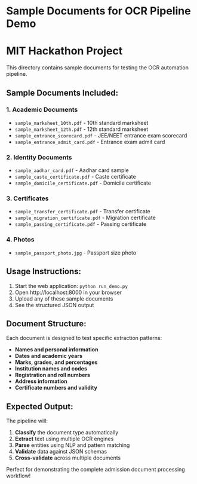 # Sample Documents for OCR Pipeline Demo

# MIT Hackathon Project

This directory contains sample documents for testing the OCR automation pipeline.

## Sample Documents Included:

### 1. Academic Documents

- `sample_marksheet_10th.pdf` - 10th standard marksheet
- `sample_marksheet_12th.pdf` - 12th standard marksheet
- `sample_entrance_scorecard.pdf` - JEE/NEET entrance exam scorecard
- `sample_entrance_admit_card.pdf` - Entrance exam admit card

### 2. Identity Documents

- `sample_aadhar_card.pdf` - Aadhar card sample
- `sample_caste_certificate.pdf` - Caste certificate
- `sample_domicile_certificate.pdf` - Domicile certificate

### 3. Certificates

- `sample_transfer_certificate.pdf` - Transfer certificate
- `sample_migration_certificate.pdf` - Migration certificate
- `sample_passing_certificate.pdf` - Passing certificate

### 4. Photos

- `sample_passport_photo.jpg` - Passport size photo

## Usage Instructions:

1. Start the web application: `python run_demo.py`
2. Open http://localhost:8000 in your browser
3. Upload any of these sample documents
4. See the structured JSON output

## Document Structure:

Each document is designed to test specific extraction patterns:

- **Names and personal information**
- **Dates and academic years**
- **Marks, grades, and percentages**
- **Institution names and codes**
- **Registration and roll numbers**
- **Address information**
- **Certificate numbers and validity**

## Expected Output:

The pipeline will:

1. **Classify** the document type automatically
2. **Extract** text using multiple OCR engines
3. **Parse** entities using NLP and pattern matching
4. **Validate** data against JSON schemas
5. **Cross-validate** across multiple documents

Perfect for demonstrating the complete admission document processing workflow!
